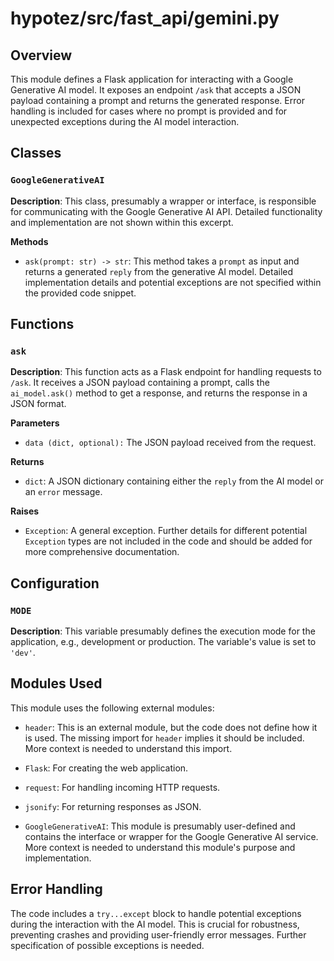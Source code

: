 # hypotez/src/fast_api/gemini.py

## Overview

This module defines a Flask application for interacting with a Google Generative AI model.  It exposes an endpoint `/ask` that accepts a JSON payload containing a prompt and returns the generated response.  Error handling is included for cases where no prompt is provided and for unexpected exceptions during the AI model interaction.

## Classes

### `GoogleGenerativeAI`

**Description**:  This class, presumably a wrapper or interface, is responsible for communicating with the Google Generative AI API.  Detailed functionality and implementation are not shown within this excerpt.

**Methods**

- `ask(prompt: str) -> str`:  This method takes a `prompt` as input and returns a generated `reply` from the generative AI model.  Detailed implementation details and potential exceptions are not specified within the provided code snippet.

## Functions


### `ask`

**Description**: This function acts as a Flask endpoint for handling requests to `/ask`. It receives a JSON payload containing a prompt, calls the `ai_model.ask()` method to get a response, and returns the response in a JSON format.

**Parameters**

- `data (dict, optional):` The JSON payload received from the request.

**Returns**

- `dict`: A JSON dictionary containing either the `reply` from the AI model or an `error` message.

**Raises**

- `Exception`:  A general exception.  Further details for different potential `Exception` types are not included in the code and should be added for more comprehensive documentation.


## Configuration


### `MODE`

**Description**: This variable presumably defines the execution mode for the application, e.g., development or production.  The variable's value is set to `'dev'`.

## Modules Used

This module uses the following external modules:

* `header`: This is an external module, but the code does not define how it is used. The missing import for `header` implies it should be included. More context is needed to understand this import.

* `Flask`: For creating the web application.

* `request`: For handling incoming HTTP requests.

* `jsonify`: For returning responses as JSON.

* `GoogleGenerativeAI`:  This module is presumably user-defined and contains the interface or wrapper for the Google Generative AI service.  More context is needed to understand this module's purpose and implementation.

## Error Handling

The code includes a `try...except` block to handle potential exceptions during the interaction with the AI model. This is crucial for robustness, preventing crashes and providing user-friendly error messages.  Further specification of possible exceptions is needed.